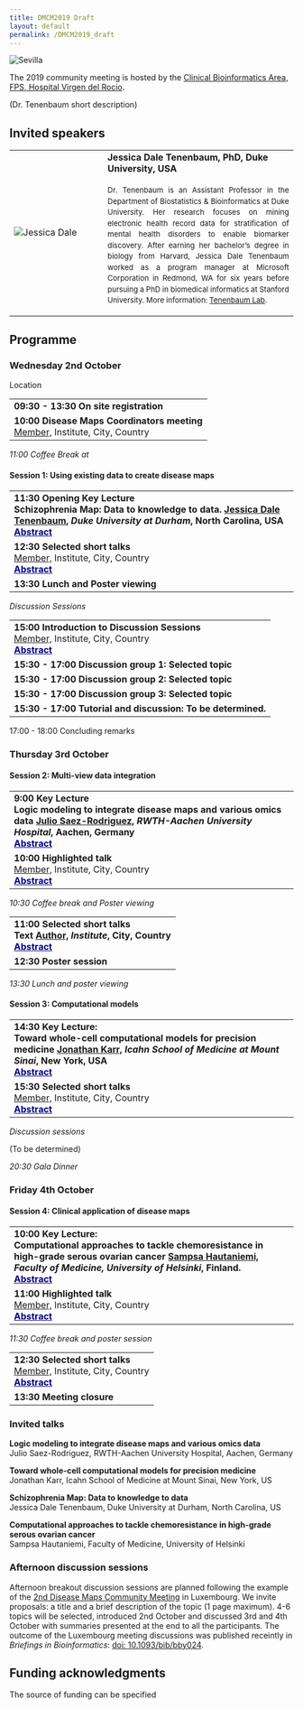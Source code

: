 ```yaml
---
title: DMCM2019 Draft
layout: default
permalink: /DMCM2019_draft
---
```


<img src="../images/places/Sevilla24.jpg" alt="Sevilla"/>

The 2019 community meeting is hosted by the <a href="http://www.clinbioinfosspa.es/">Clinical Bioinformatics Area, FPS, Hospital Virgen del Rocio</a>.

(Dr. Tenenbaum short description)

## Invited speakers

<table>
<tr>
<td style="width: 150px;"><img src="../images/team/JessicaDale.jpg" alt="Jessica Dale" /></td>
<td><strong>Jessica Dale Tenenbaum, PhD, Duke University, USA</strong><p style="line-height:150%; font-size:13px; padding-top:6px; text-align:justify">Dr. Tenenbaum is an Assistant Professor in the Department of Biostatistics & Bioinformatics at Duke University. Her research focuses on mining electronic health record data for stratification of mental health disorders to enable biomarker discovery. After earning her bachelor’s degree in biology from Harvard, Jessica Dale Tenenbaum worked as a program manager at Microsoft Corporation in Redmond, WA for six years before pursuing a PhD in biomedical informatics at Stanford University. More information: <a href="https://sites.duke.edu/tenenbaum/" target="_blank">Tenenbaum Lab</a>.</p></td>
</tr>
</table>

## Programme

### Wednesday 2nd October
Location

<table>
<tr><td><strong>09:30 - 13:30 On site registration</strong></td></tr> 
<tr><td><strong>10:00 Disease Maps Coordinators meeting</strong><br />
<a href="#">Member,</a> Institute, City, Country</td></tr> 
</table>

<p><i>11:00 Coffee Break at </i></p>  

#### Session 1: Using existing data to create disease maps

<table>
<tr><td><strong>11:30 Opening Key Lecture<br />
Schizophrenia Map: Data to knowledge to data. <a href="#">Jessica Dale Tenenbaum,</a><i> Duke University at Durham</i>, North Carolina, USA</strong><br />
<a href="#"><b><font color="Navy"><span style="text-decoration: underline;">Abstract</span></font></b></a></td></tr> 
<tr><td><strong>12:30 Selected short talks</strong><br />
<a href="#">Member,</a> Institute, City, Country<br/>
<a href="#"><b><font color="Navy"><span style="text-decoration: underline;">Abstract</span></font></b></a></td></tr> 
<tr><td><strong>13:30 Lunch and Poster viewing</strong><br /></td></tr> 
</table>

<p><i>Discussion Sessions </i></p>  

<table>
<tr><td><strong>15:00 Introduction to Discussion Sessions</strong><br />
<a href="#">Member,</a> Institute, City, Country<br/>
<a href="#"><b><font color="Navy"><span style="text-decoration: underline;">Abstract</span></font></b></a></td></tr> 
<tr><td><strong>15:30 - 17:00 Discussion group 1: Selected topic</strong><br /></td></tr> 
<tr><td><strong>15:30 - 17:00 Discussion group 2: Selected topic</strong><br /></td></tr> 
<tr><td><strong>15:30 - 17:00 Discussion group 3: Selected topic</strong><br /></td></tr> 
<tr><td><strong>15:30 - 17:00 Tutorial and discussion: To be determined.</strong><br /></td></tr> 
</table>

17:00 - 18:00 Concluding remarks

### Thursday 3rd October

#### Session 2: Multi-view data integration

<table>
<tr><td><strong>9:00 Key Lecture<br />
Logic modeling to integrate disease maps and various omics data <a href="#">Julio Saez-Rodriguez,</a><i> RWTH-Aachen University Hospital</i>, Aachen, Germany</strong><br />
<a href="#"><b><font color="Navy"><span style="text-decoration: underline;">Abstract</span></font></b></a></td></tr> 
<tr><td><strong>10:00 Highlighted talk</strong><br />
<a href="#">Member,</a> Institute, City, Country<br/>
<a href="#"><b><font color="Navy"><span style="text-decoration: underline;">Abstract</span></font></b></a></td></tr> 
</table>

<p><i>10:30 Coffee break and Poster viewing</i></p>

<table>
<tr><td><strong>11:00 Selected short talks<br />
Text <a href="#">Author,</a><i> Institute</i>, City, Country</strong><br />
<a href="#"><b><font color="Navy"><span style="text-decoration: underline;">Abstract</span></font></b></a></td></tr> 
<tr><td><strong>12:30 Poster session</strong><br /></td></tr> 
</table>

<p><i>13:30 Lunch and poster viewing</i></p>

#### Session 3: Computational models

<table>
<tr><td><strong>14:30 Key Lecture:<br />
Toward whole-cell computational models for precision medicine <a href="#">Jonathan Karr,</a><i> Icahn School of Medicine at Mount Sinai</i>, New York, USA</strong><br />
<a href="#"><b><font color="Navy"><span style="text-decoration: underline;">Abstract</span></font></b></a></td></tr> 
<tr><td><strong>15:30 Selected short talks</strong><br />
<a href="#">Member,</a> Institute, City, Country<br/>
<a href="#"><b><font color="Navy"><span style="text-decoration: underline;">Abstract</span></font></b></a></td></tr> 
</table>

<p><i>Discussion sessions</i></p>

(To be determined)

<p><i>20:30 Gala Dinner</i></p>

### Friday 4th October

#### Session 4: Clinical application of disease maps

<table>
<tr><td><strong>10:00 Key Lecture:<br />
Computational approaches to tackle chemoresistance in high-grade serous ovarian cancer <a href="#">Sampsa Hautaniemi,</a><i> Faculty of Medicine, University of Helsinki</i>, Finland.</strong><br />
<a href="#"><b><font color="Navy"><span style="text-decoration: underline;">Abstract</span></font></b></a></td></tr> 
<tr><td><strong>11:00 Highlighted talk</strong><br />
<a href="#">Member,</a> Institute, City, Country<br/>
<a href="#"><b><font color="Navy"><span style="text-decoration: underline;">Abstract</span></font></b></a></td></tr> 
</table>

<p><i>11:30 Coffee break and poster session</i></p>

<table>
<tr><td><strong>12:30 Selected short talks</strong><br />
<a href="#">Member,</a> Institute, City, Country<br/>
<a href="#"><b><font color="Navy"><span style="text-decoration: underline;">Abstract</span></font></b></a></td></tr> 
<tr><td><strong>13:30 Meeting closure</strong><br /></td></tr> 
</table>

### Invited talks

**Logic modeling to integrate disease maps and various omics data**  
Julio Saez-Rodriguez, RWTH-Aachen University Hospital, Aachen, Germany

**Toward whole-cell computational models for precision medicine**  
Jonathan Karr, Icahn School of Medicine at Mount Sinai, New York, US

**Schizophrenia Map: Data to knowledge to data**  
Jessica Dale Tenenbaum, Duke University at Durham, North Carolina, US

**Computational approaches to tackle chemoresistance in high-grade serous ovarian cancer**  
Sampsa Hautaniemi, Faculty of Medicine, University of Helsinki

### Afternoon discussion sessions

Afternoon breakout discussion sessions are planned following the example of the [2nd Disease Maps Community Meeting](http://disease-maps.org/DMCM2017_2nd) in Luxembourg. We invite proposals: a title and a brief description of the topic (1 page maximum). 4-6 topics will be selected, introduced 2nd October and discussed 3rd and 4th October with summaries presented at the end to all the participants. The outcome of the Luxembourg meeting discussions was published receintly in _Briefings in Bioinformatics_: [doi: 10.1093/bib/bby024](https://doi.org/10.1093/bib/bby024).

## Funding acknowledgments

The source of funding can be specified


